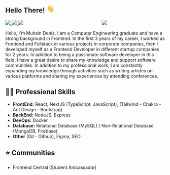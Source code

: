 <h2> Hello There! <img src="https://raw.githubusercontent.com/ABSphreak/ABSphreak/master/gifs/Hi.gif" height="25px"></h2>

<a href="https://www.linkedin.com/in/muhsindeniz/" target="_blank">
<img src="https://img.shields.io/badge/LinkedIn-0077B5?style=for-the-badge&logo=linkedin&logoColor=white" />
</a>
<a href="https://www.youtube.com/@muhsindeniz" target="_blank">
<img src="https://img.shields.io/badge/YouTube-FF0000?style=for-the-badge&logo=youtube&logoColor=white" />
</a>
<a href="https://medium.com/@muhsindeniz" target="_blank">
<img src="https://img.shields.io/badge/Medium-12100E?style=for-the-badge&logo=medium&logoColor=white" />
</a>

<img align="right" src="https://www.iroidtechnologies.com/static/home/images/oew_rrybb.gif" width='200' />

Hello, I'm Muhsin Deniz. I am a Computer Engineering graduate and have a strong background in Frontend. In the first 3 years of my career, I worked as Frontend and Fullstack in various projects in corporate companies, then I developed myself as a Frontend Developer in different startup companies for 2 years. In addition to being a passionate software developer in this field, I have a great desire to share my knowledge and support software communities. In addition to my professional work, I am constantly expanding my knowledge through activities such as writing articles on various platforms and sharing my experiences by attending conferences.

## 👨‍💻 Professional Skills

-  **FrontEnd:**  React, NextJS (TypeScript, JavaScript), (Tailwind - Chakra - Ant Design - Bootstrağ)
-  **BackEnd:**  NodeJS, Express
-  **DevOps:**  Docker
-  **Database:**  Relational Database (MySQL) / Non-Relational Database (MongoDB, Firebase)
- **Other**  (Git - Github), Figma, SEO

## ⭐️ Communities 

- Frontend Central (Student Ambassador)
